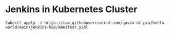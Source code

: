 # Jenkins in Kubernetes Cluster

```
kubectl apply -f https://raw.githubusercontent.com/qasim-at-pia/hello-world/main/jenkins-k8s/manifest.yaml
```
